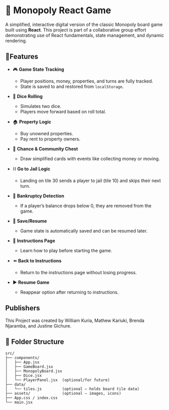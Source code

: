 # 🎲 Monopoly React Game

A simplified, interactive digital version of the classic Monopoly board game built using **React**. This project is part of a collaborative group effort demonstrating use of React fundamentals, state management, and dynamic rendering.

## 🚀Features

- 🎮 **Game State Tracking**
  - Player positions, money, properties, and turns are fully tracked.
  - State is saved to and restored from `localStorage`.

- 🎲 **Dice Rolling**
  - Simulates two dice.
  - Players move forward based on roll total.

- 🏠 **Property Logic**
  - Buy unowned properties.
  - Pay rent to property owners.

- 💼 **Chance & Community Chest**
  - Draw simplified cards with events like collecting money or moving.

- ⛓️ **Go to Jail Logic**
  - Landing on tile 30 sends a player to jail (tile 10) and skips their next turn.

- 💸 **Bankruptcy Detection**
  - If a player’s balance drops below 0, they are removed from the game.

- 💾 **Save/Resume**
  - Game state is automatically saved and can be resumed later.

- 📜 **Instructions Page**
  - Learn how to play before starting the game.

- ⏪ **Back to Instructions**
  - Return to the instructions page without losing progress.

- ▶️ **Resume Game**
  - Reappear option after returning to instructions.
    
## Publishers
This Project was created by William Kuria, Mathew Kariuki, Brenda Njaramba, and Justine Gichure.

## 📁 Folder Structure

```plaintext
src/
├── components/
│   ├── App.jsx
│   ├── GameBoard.jsx
│   ├── MonopolyBoard.jsx
│   ├── Dice.jsx
│   └── PlayerPanel.jsx  (optional/for future)
├── data/
│   └── tiles.js         (optional – holds board tile data)
├── assets/              (optional – images, icons)
├── App.css / index.css
└── main.jsx


